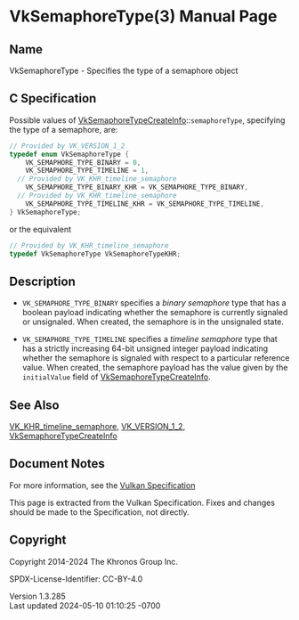 # VkSemaphoreType(3) Manual Page

## Name

VkSemaphoreType - Specifies the type of a semaphore object



## <a href="#_c_specification" class="anchor"></a>C Specification

Possible values of
[VkSemaphoreTypeCreateInfo](https://registry.khronos.org/vulkan/specs/1.3-extensions/man/html/VkSemaphoreTypeCreateInfo.html)::`semaphoreType`,
specifying the type of a semaphore, are:

``` c
// Provided by VK_VERSION_1_2
typedef enum VkSemaphoreType {
    VK_SEMAPHORE_TYPE_BINARY = 0,
    VK_SEMAPHORE_TYPE_TIMELINE = 1,
  // Provided by VK_KHR_timeline_semaphore
    VK_SEMAPHORE_TYPE_BINARY_KHR = VK_SEMAPHORE_TYPE_BINARY,
  // Provided by VK_KHR_timeline_semaphore
    VK_SEMAPHORE_TYPE_TIMELINE_KHR = VK_SEMAPHORE_TYPE_TIMELINE,
} VkSemaphoreType;
```

or the equivalent

``` c
// Provided by VK_KHR_timeline_semaphore
typedef VkSemaphoreType VkSemaphoreTypeKHR;
```

## <a href="#_description" class="anchor"></a>Description

- `VK_SEMAPHORE_TYPE_BINARY` specifies a *binary semaphore* type that
  has a boolean payload indicating whether the semaphore is currently
  signaled or unsignaled. When created, the semaphore is in the
  unsignaled state.

- `VK_SEMAPHORE_TYPE_TIMELINE` specifies a *timeline semaphore* type
  that has a strictly increasing 64-bit unsigned integer payload
  indicating whether the semaphore is signaled with respect to a
  particular reference value. When created, the semaphore payload has
  the value given by the `initialValue` field of
  [VkSemaphoreTypeCreateInfo](https://registry.khronos.org/vulkan/specs/1.3-extensions/man/html/VkSemaphoreTypeCreateInfo.html).

## <a href="#_see_also" class="anchor"></a>See Also

[VK_KHR_timeline_semaphore](https://registry.khronos.org/vulkan/specs/1.3-extensions/man/html/VK_KHR_timeline_semaphore.html),
[VK_VERSION_1_2](https://registry.khronos.org/vulkan/specs/1.3-extensions/man/html/VK_VERSION_1_2.html),
[VkSemaphoreTypeCreateInfo](https://registry.khronos.org/vulkan/specs/1.3-extensions/man/html/VkSemaphoreTypeCreateInfo.html)

## <a href="#_document_notes" class="anchor"></a>Document Notes

For more information, see the <a
href="https://registry.khronos.org/vulkan/specs/1.3-extensions/html/vkspec.html#VkSemaphoreType"
target="_blank" rel="noopener">Vulkan Specification</a>

This page is extracted from the Vulkan Specification. Fixes and changes
should be made to the Specification, not directly.

## <a href="#_copyright" class="anchor"></a>Copyright

Copyright 2014-2024 The Khronos Group Inc.

SPDX-License-Identifier: CC-BY-4.0

Version 1.3.285  
Last updated 2024-05-10 01:10:25 -0700
